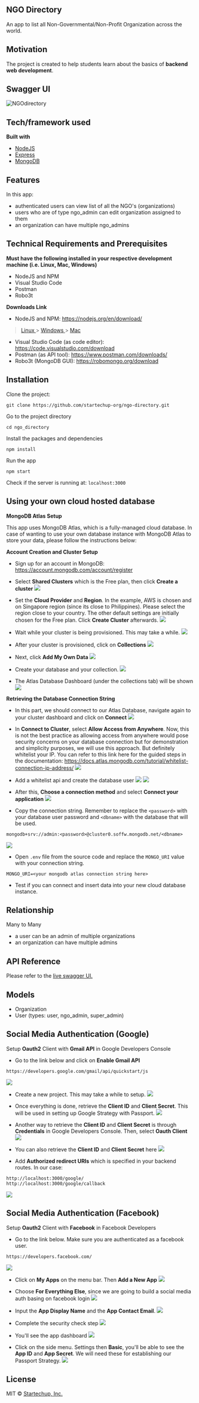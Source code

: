 ## NGO Directory

An app to list all Non-Governmental/Non-Profit Organization across the world.

## Motivation

The project is created to help students learn about the basics of **backend web development**.

## Swagger UI

<img src="https://res.cloudinary.com/dymspxfgk/image/upload/v1596014447/swagger_zh3nw9.png" title="NGOdirectory" alt="NGOdirectory"></a>

## Tech/framework used

<b>Built with</b>

- [NodeJS](https://nodejs.org/en/)
- [Express](https://expressjs.com/)
- [MongoDB](https://www.mongodb.com/)

## Features

In this app:

- authenticated users can view list of all the NGO's (organizations)
- users who are of type ngo_admin can edit organization assigned to them
- an organization can have multiple ngo_admins

## Technical Requirements and Prerequisites

**Must have the following installed in your respective development machine (i.e. Linux, Mac, Windows)**

- NodeJS and NPM
- Visual Studio Code
- Postman
- Robo3t

**Downloads Link**

- NodeJS and NPM: https://nodejs.org/en/download/

> <a href="https://www.digitalocean.com/community/tutorials/how-to-install-node-js-on-ubuntu-18-04"> Linux </a> > <a href="https://www.guru99.com/download-install-node-js.html"> Windows </a> > <a href="https://www.digitalocean.com/community/tutorials/how-to-install-node-js-and-create-a-local-development-environment-on-macos"> Mac </a>

- Visual Studio Code (as code editor): https://code.visualstudio.com/download
- Postman (as API tool): https://www.postman.com/downloads/
- Robo3t (MongoDB GUI): https://robomongo.org/download

## Installation

Clone the project:

```
git clone https://github.com/startechup-org/ngo-directory.git
```

Go to the project directory

```
cd ngo_directory
```

Install the packages and dependencies

```
npm install
```

Run the app

```
npm start
```

Check if the server is running at: `localhost:3000`

## Using your own cloud hosted database

**MongoDB Atlas Setup**

This app uses MongoDB Atlas, which is a fully-managed cloud database. In case of wanting to use your own database instance with MongoDB Atlas to store your data, please follow the instructions below:

**Account Creation and Cluster Setup**

- Sign up for an account in MongoDB: https://account.mongodb.com/account/register
- Select **Shared Clusters** which is the Free plan, then click **Create a cluster**
  <img src="https://res.cloudinary.com/dymspxfgk/image/upload/v1596030548/atlas-1_vayl5w.png">

- Set the **Cloud Provider** and **Region**. In the example, AWS is chosen and on Singapore region (since its close to Philippines). Please select the region close to your country. The other default settings are initially chosen for the Free plan. Click **Create Cluster** afterwards.
  <img src="https://res.cloudinary.com/dymspxfgk/image/upload/v1596030594/atlas-2_real_f9mslk.png">

- Wait while your cluster is being provisioned. This may take a while.
  <img src="https://res.cloudinary.com/dymspxfgk/image/upload/v1596030672/atlas-3_ozwdjy.png">

- After your cluster is provisioned, click on **Collections**
  <img src="https://res.cloudinary.com/dymspxfgk/image/upload/v1596032007/atlas4_lusvuj.png">

- Next, click **Add My Own Data**
  <img src="https://res.cloudinary.com/dymspxfgk/image/upload/v1596032092/atlas5_fbhhsw.png">

- Create your database and your collection.
  <img src="https://res.cloudinary.com/dymspxfgk/image/upload/v1596032205/atlas6_xzpuyw.png">

- The Atlas Database Dashboard (under the collections tab) will be shown
  <img src="https://res.cloudinary.com/dymspxfgk/image/upload/v1596032259/atlas7_zrfd82.png">

**Retrieving the Database Connection String**

- In this part, we should connect to our Atlas Database, navigate again to your cluster dashboard and click on **Connect**
  <img src="https://res.cloudinary.com/dymspxfgk/image/upload/v1596032007/atlas4_lusvuj.png">

- In **Connect to Cluster**, select **Allow Access from Anywhere**. Now, this is not the best practice as allowing access from anywhere would pose security concerns on your database connection but for demonstration and simplicity purposes, we will use this approach. But definitely whitelist your IP. You can refer to this link here for the guided steps in the documentation: https://docs.atlas.mongodb.com/tutorial/whitelist-connection-ip-address/
  <img src="https://res.cloudinary.com/dymspxfgk/image/upload/v1596032976/atlas8_gfs0vk.png">

- Add a whitelist api and create the database user
  <img src="https://res.cloudinary.com/dymspxfgk/image/upload/v1596033131/atlas8-real2_ckxyww.png">
  <img src="https://res.cloudinary.com/dymspxfgk/image/upload/v1596033276/atlas-9_ixlnjz.png">

- After this, **Choose a connection method** and select **Connect your application**
  <img src="https://res.cloudinary.com/dymspxfgk/image/upload/v1596033318/atlas10_pw2vdo.png">

- Copy the connection string. Remember to replace the `<password>` with your database user password and `<dbname>` with the database that will be used.

```
mongodb+srv://admin:<password>@cluster0.soffw.mongodb.net/<dbname>
```

<img src="https://res.cloudinary.com/dymspxfgk/image/upload/v1596033370/atlas11_zbykgy.png">

- Open `.env` file from the source code and replace the `MONGO_URI` value with your connection string.

```
MONGO_URI=<your mongodb atlas connection string here>
```

- Test if you can connect and insert data into your new cloud database instance.

## Relationship

Many to Many

- a user can be an admin of multiple organizations
- an organization can have multiple admins

## API Reference

Please refer to the <a href="http://34.87.81.98:3000/api-docs/"> live swagger UI. </a>

## Models

- Organization
- User (types: user, ngo_admin, super_admin)

## Social Media Authentication (Google)

Setup **Oauth2** Client with **Gmail API** in Google Developers Console

- Go to the link below and click on **Enable Gmail API**

```
https://developers.google.com/gmail/api/quickstart/js
```

<img src="https://res.cloudinary.com/dymspxfgk/image/upload/v1599096926/gauth1_bvold1.png">

- Create a new project. This may take a while to setup.
  <img src="https://res.cloudinary.com/dymspxfgk/image/upload/v1599097153/gauth2_xgbqcn.png">

- Once everything is done, retrieve the **Client ID** and **Client Secret**. This will be used in setting up Google Strategy with Passport.
  <img src="https://res.cloudinary.com/dymspxfgk/image/upload/v1599097444/gauth3_qxo29d.png">

- Another way to retrieve the **Client ID** and **Client Secret** is through **Credentials** in Google Developers Console. Then, select **Oauth Client**
  <img src="https://res.cloudinary.com/dymspxfgk/image/upload/v1599097928/gauth-11_y9hevv.png">

- You can also retrieve the **Client ID** and **Client Secret** here
  <img src="https://res.cloudinary.com/dymspxfgk/image/upload/v1599098121/gauth5_a2upuf.png">

- Add **Authorized redirect URIs** which is specified in your backend routes. In our case:

```
http://localhost:3000/google/
http://localhost:3000/google/callback
```

<img src="https://res.cloudinary.com/dymspxfgk/image/upload/v1599098177/gauth4_re2shd.png">

## Social Media Authentication (Facebook)

Setup **Oauth2** Client with **Facebook** in Facebook Developers

- Go to the link below. Make sure you are authenticated as a facebook user.

```
https://developers.facebook.com/
```

<img src="https://res.cloudinary.com/dymspxfgk/image/upload/v1599520936/Screen_Shot_2020-09-08_at_7.21.40_AM_xxztqp.png">

- Click on **My Apps** on the menu bar. Then **Add a New App**
  <img src="https://res.cloudinary.com/dymspxfgk/image/upload/v1599521096/Screen_Shot_2020-09-07_at_11.45.18_AM_mgn977.png">

- Choose **For Everything Else**, since we are going to build a social media auth basing on facebook login
  <img src="https://res.cloudinary.com/dymspxfgk/image/upload/v1599521202/Screen_Shot_2020-09-07_at_11.46.16_AM_f1mb8p.png">

- Input the **App Display Name** and the **App Contact Email**.
  <img src="https://res.cloudinary.com/dymspxfgk/image/upload/v1599524541/Screen_Shot_2020-09-07_at_11.50.18_AM_rqpqmt.png">

- Complete the security check step
  <img src="https://res.cloudinary.com/dymspxfgk/image/upload/v1599524631/Screen_Shot_2020-09-07_at_11.50.54_AM_jvzbxl.png">

- You'll see the app dashboard
  <img src="https://res.cloudinary.com/dymspxfgk/image/upload/v1599524712/Screen_Shot_2020-09-07_at_11.53.35_AM_xpcz16.png">

- Click on the side menu. Settings then **Basic**, you'll be able to see the **App ID** and **App Secret**. We will need these for establishing our Passport Strategy.
  <img src="https://res.cloudinary.com/dymspxfgk/image/upload/v1599524839/Screen_Shot_2020-09-07_at_11.54.33_AM_gsfi8b.png">

## License

MIT © [Startechup, Inc.]()
